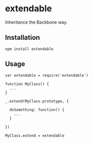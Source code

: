 extendable
==========

Inheritance the Backbone way.

## Installation

    npm install extendable

## Usage

    var extendable = require('extendable')

    function MyClass() {
      ...
    }

    _.extend(MyClass.prototype, {

      doSomething: function() {
        ...
      }

    })

    MyClass.extend = extendable
